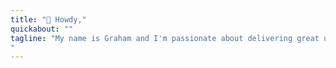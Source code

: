 ```yaml
---
title: "👋 Howdy,"
quickabout: ""
tagline: "My name is Graham and I'm passionate about delivering great user experiences.
"
---
```


